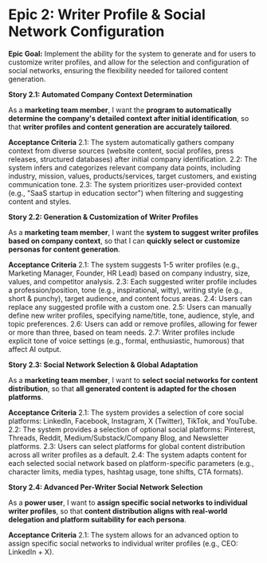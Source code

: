 # Epic 2: Writer Profile & Social Network Configuration

**Epic Goal:** Implement the ability for the system to generate and for users to customize writer profiles, and allow for the selection and configuration of social networks, ensuring the flexibility needed for tailored content generation.

**Story 2.1: Automated Company Context Determination**

As a **marketing team member**,
I want the **program to automatically determine the company's detailed context after initial identification**,
so that **writer profiles and content generation are accurately tailored**.

**Acceptance Criteria**
2.1: The system automatically gathers company context from diverse sources (website content, social profiles, press releases, structured databases) after initial company identification.
2.2: The system infers and categorizes relevant company data points, including industry, mission, values, products/services, target customers, and existing communication tone.
2.3: The system prioritizes user-provided context (e.g., "SaaS startup in education sector") when filtering and suggesting content and styles.

**Story 2.2: Generation & Customization of Writer Profiles**

As a **marketing team member**,
I want the **system to suggest writer profiles based on company context**,
so that I can **quickly select or customize personas for content generation**.

**Acceptance Criteria**
2.1: The system suggests 1-5 writer profiles (e.g., Marketing Manager, Founder, HR Lead) based on company industry, size, values, and competitor analysis.
2.3: Each suggested writer profile includes a profession/position, tone (e.g., inspirational, witty), writing style (e.g., short & punchy), target audience, and content focus areas.
2.4: Users can replace any suggested profile with a custom one.
2.5: Users can manually define new writer profiles, specifying name/title, tone, audience, style, and topic preferences.
2.6: Users can add or remove profiles, allowing for fewer or more than three, based on team needs.
2.7: Writer profiles include explicit tone of voice settings (e.g., formal, enthusiastic, humorous) that affect AI output.

**Story 2.3: Social Network Selection & Global Adaptation**

As a **marketing team member**,
I want to **select social networks for content distribution**,
so that **all generated content is adapted for the chosen platforms**.

**Acceptance Criteria**
2.1: The system provides a selection of core social platforms: LinkedIn, Facebook, Instagram, X (Twitter), TikTok, and YouTube.
2.2: The system provides a selection of optional social platforms: Pinterest, Threads, Reddit, Medium/Substack/Company Blog, and Newsletter platforms.
2.3: Users can select platforms for global content distribution across all writer profiles as a default.
2.4: The system adapts content for each selected social network based on platform-specific parameters (e.g., character limits, media types, hashtag usage, tone shifts, CTA formats).

**Story 2.4: Advanced Per-Writer Social Network Selection**

As a **power user**,
I want to **assign specific social networks to individual writer profiles**,
so that **content distribution aligns with real-world delegation and platform suitability for each persona**.

**Acceptance Criteria**
2.1: The system allows for an advanced option to assign specific social networks to individual writer profiles (e.g., CEO: LinkedIn + X).
